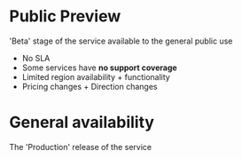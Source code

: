 
# Public Preview

'Beta' stage of the service available to the general public use
- No SLA
- Some services have **no support coverage**
- Limited region availability + functionality
- Pricing changes + Direction changes

# General availability
The 'Production' release of the service
